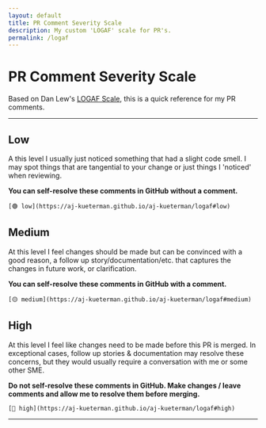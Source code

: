 ```yaml
---
layout: default
title: PR Comment Severity Scale
description: My custom 'LOGAF' scale for PR's.
permalink: /logaf
---
```


# PR Comment Severity Scale

Based on Dan Lew's [LOGAF Scale](https://blog.danlew.net/2020/04/15/the-logaf-scale/), this is a quick reference for my PR comments.

---

## Low

A this level I usually just noticed something that had a slight code smell. I may spot things that are tangential to your change or just things I 'noticed' when reviewing. 

**You can self-resolve these comments in GitHub without a comment.**

```
[🟢 low](https://aj-kueterman.github.io/aj-kueterman/logaf#low)
```

## Medium

At this level I feel changes should be made but can be convinced with a good reason, a follow up story/documentation/etc. that captures the changes in future work, or clarification. 

**You can self-resolve these comments in GitHub with a comment.**

```
[🟡 medium](https://aj-kueterman.github.io/aj-kueterman/logaf#medium)
```

## High

At this level I feel like changes need to be made before this PR is merged. In exceptional cases, follow up stories & documentation may resolve these concerns, but they would usually require a conversation with me or some other SME.

**Do not self-resolve these comments in GitHub. Make changes / leave comments and allow me to resolve them before merging.**

```
[🔴 high](https://aj-kueterman.github.io/aj-kueterman/logaf#high)
```

---
